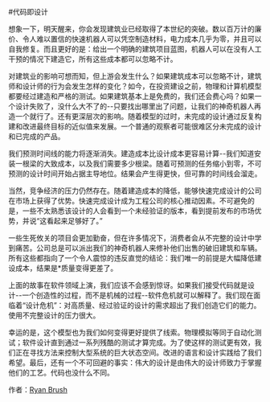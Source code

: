 #代码即设计

想象一下，明天醒来，你会发现建筑业已经取得了本世纪的突破。数以百万计的廉价、令人难以置信的快速机器人可以凭空制造材料，电力成本几乎为零，并且可以自我修复。而且更好的是：给出一个明确的建筑项目蓝图，机器人可以在没有人工干预的情况下建造它，所有这些成本都可以忽略不计。

对建筑业的影响可想而知，但上游会发生什么？如果建筑成本可以忽略不计，建筑师和设计师的行为会发生怎样的变化？如今，在投资建设之前，物理和计算机模型都要经过建造和严格的测试。如果建筑基本上是免费的，我们还会费心吗？如果一个设计失败了，没什么大不了的--只要找出哪里出了问题，让我们的神奇机器人再造一个就行了。还有更深层次的影响。随着模型的过时，未完成的设计通过反复构建和改进最终目标的近似值来发展。一个普通的观察者可能很难区分未完成的设计和已完成的产品。

我们预测时间线的能力将逐渐消失。建造成本比设计成本更容易计算--我们知道安装一根梁的大致成本，以及我们需要多少根梁。随着可预测的任务缩小到零，不可预测的设计时间开始占据主导地位。结果会产生得更快，但可靠的时间线会溜走。

当然，竞争经济的压力仍然存在。随着建造成本的降低，能够快速完成设计的公司在市场上获得了优势。快速完成设计成为工程公司的核心推动因素。不可避免的是，一些不太熟悉该设计的人会看到一个未经验证的版本，看到提前发布的市场优势，并说“这看起来足够好了。”

一些生死攸关的项目会更加勤奋，但在许多情况下，消费者会从不完整的设计中学到痛苦。公司总是可以派出我们的神奇机器人来修补他们出售的破旧建筑和车辆。所有这些都指向了一个令人震惊的违反直觉的结论：我们唯一的前提是大幅降低建设成本，结果是*质量变得更差了。

上面的故事在软件领域上演，我们应该不会感到惊讶。如果我们接受代码就是设计--一个创造性的过程，而不是机械的过程--软件危机就可以解释了。我们现在面临着“设计危机”：对高质量、经过验证的设计的需求超出了我们创造它们的能力。使用不完整设计的压力很大。

幸运的是，这个模型也为我们如何变得更好提供了线索。物理模拟等同于自动化测试；软件设计直到通过一系列残酷的测试才算完成。为了使这样的测试更有效，我们正在寻找方法来控制大型系统的巨大状态空间。改进的语言和设计实践给了我们希望。最后，还有一个不可回避的事实：伟大的设计是由伟大的设计师致力于掌握他们的工艺。代码也没什么不同。

作者：[Ryan Brush](http://programmer.97things.oreilly.com/wiki/index.php/Ryan_Brush)